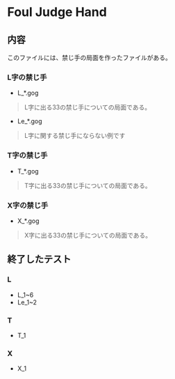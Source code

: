 # Foul Judge Hand

## 内容

このファイルには、禁じ手の局面を作ったファイルがある。
### L字の禁じ手

+ L_*.gog
> L字に出る33の禁じ手についての局面である。
+ Le_*.gog
> L字に関する禁じ手にならない例です

### T字の禁じ手
+ T_*.gog
> T字に出る33の禁じ手についての局面である。

### X字の禁じ手
+ X_*.gog
> X字に出る33の禁じ手についての局面である。

## 終了したテスト

### L

+ L_1~6
+ Le_1~2

### T

+ T_1

### X

+ X_1
